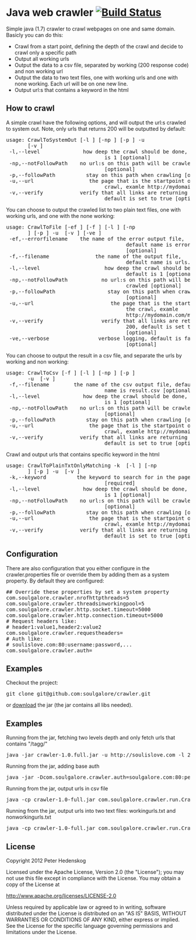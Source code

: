 # Java web crawler [![Build Status](https://secure.travis-ci.org/soulgalore/crawler.png?branch=master)](http://travis-ci.org/soulgalore/crawler)

Simple java (1.7) crawler to crawl webpages on one and same domain. Basicly you can do this:
<ul>
<li>Crawl from a start point, defining the depth of the crawl and decide to crawl only a specific path</li>
<li>Output all working urls</li>
<li>Output the data to a csv file, separated by working (200 response code) and non working url</li>
<li>Output the data to two text files, one with working urls and one with none working. Each url will be on one new line.</li>
<li>Output url:s that contains a keyword in the html</li>
</ul>


## How to crawl

A simple crawl have the following options, and will output the url:s crawled to system out. Note, only urls that returns 200 will be outputted by default:
<pre>
usage: CrawlToSystemOut [-l <LEVEL>] [-np <NOPATH>] [-p <PATH>] -u <URL>
       [-v <VERIFY>]
 -l,--level <LEVEL>             how deep the crawl should be done, default
                                is 1 [optional]
 -np,--notFollowPath <NOPATH>   no url:s on this path will be crawled
                                [optional]
 -p,--followPath <PATH>         stay on this path when crawling [optional]
 -u,--url <URL>                 the page that is the startpoint of the
                                crawl, examle http://mydomain.com/mypage
 -v,--verify <VERIFY>           verify that all links are returning 200,
                                default is set to true [optional]                    
</pre>


You can choose to output the crawled list to two plain text files, one with working urls, and one with the none working:
<pre>
usage: CrawlToFile [-ef <ERRORFILENAME>] [-f <FILENAME>] [-l <LEVEL>] [-np
       <NOPATH>] [-p <PATH>] -u <URL> [-v <VERIFY>] [-ve <VERBOSE>]
 -ef,--errorfilename <ERRORFILENAME>   the name of the error output file,
                                       default name is errorurls.txt
                                       [optional]
 -f,--filename <FILENAME>              the name of the output file,
                                       default name is urls.txt [optional]
 -l,--level <LEVEL>                    how deep the crawl should be done,
                                       default is 1 [optional]
 -np,--notFollowPath <NOPATH>          no url:s on this path will be
                                       crawled [optional]
 -p,--followPath <PATH>                stay on this path when crawling
                                       [optional]
 -u,--url <URL>                        the page that is the startpoint of
                                       the crawl, examle
                                       http://mydomain.com/mypage
 -v,--verify <VERIFY>                  verify that all links are returning
                                       200, default is set to true
                                       [optional]
 -ve,--verbose <VERBOSE>               verbose logging, default is false
                                       [optional]
</pre>


You can choose to output the result in a csv file, and separate the urls by working and non working:
<pre>
usage: CrawlToCsv [-f <FILENAME>] [-l <LEVEL>] [-np <NOPATH>] [-p <PATH>]
       -u <URL> [-v <VERIFY>]
 -f,--filename <FILENAME>       the name of the csv output file, default
                                name is result.csv [optional]
 -l,--level <LEVEL>             how deep the crawl should be done, default
                                is 1 [optional]
 -np,--notFollowPath <NOPATH>   no url:s on this path will be crawled
                                [optional]
 -p,--followPath <PATH>         stay on this path when crawling [optional]
 -u,--url <URL>                 the page that is the startpoint of the
                                crawl, examle http://mydomain.com/mypage
 -v,--verify <VERIFY>           verify that all links are returning 200,
                                default is set to true [optional]
</pre>

Crawl and output urls that contains specific keyword in the html
<pre>
usage: CrawlToPlainTxtOnlyMatching -k <KEYWORD> [-l <LEVEL>] [-np
       <NOPATH>] [-p <PATH>] -u <URL> [-v <VERIFY>]
 -k,--keyword <KEYWORD>         the keyword to search for in the page
                                [required]
 -l,--level <LEVEL>             how deep the crawl should be done, default
                                is 1 [optional]
 -np,--notFollowPath <NOPATH>   no url:s on this path will be crawled
                                [optional]
 -p,--followPath <PATH>         stay on this path when crawling [optional]
 -u,--url <URL>                 the page that is the startpoint of the
                                crawl, examle http://mydomain.com/mypage
 -v,--verify <VERIFY>           verify that all links are returning 200,
                                default is set to true [optional]
</pre>


## Configuration
There are also configuration that you either configure in the crawler.properties file or override them by adding them as a system property. By default they are configured:
<pre>
## Override these properties by set a system property
com.soulgalore.crawler.nrofhttpthreads=5
com.soulgalore.crawler.threadsinworkingpool=5
com.soulgalore.crawler.http.socket.timeout=5000
com.soulgalore.crawler.http.connection.timeout=5000
# Request headers like:
# header1:value1,header2:value2
com.soulgalore.crawler.requestheaders=
# Auth like:
# soulislove.com:80:username:password,...
com.soulgalore.crawler.auth=
</pre>

## Examples

Checkout the project:
<pre>git clone git@github.com:soulgalore/crawler.git</pre>

or <a href="http://github.com/downloads/soulgalore/crawler/crawler-1.0-full.jar">download</a> the jar (the jar contains all libs needed).


## Examples

Running from the jar, fetching two levels depth and only fetch urls that contains "/tagg/"
<pre>
java -jar crawler-1.0.full.jar -u http://soulislove.com -l 2 -p /tagg/
</pre>

Running from the jar, adding base auth
<pre>
java -jar -Dcom.soulgalore.crawler.auth=soulgalore.com:80:peter:secret crawler-1.0-full.jar -u http://soulislove.com
</pre>

Running from the jar, output urls in csv file
<pre>
java -cp crawler-1.0-full.jar com.soulgalore.crawler.run.CrawlToCsv -u http://soulislove.com
</pre>

Running from the jar, output urls into two text files: workingurls.txt and nonworkingurls.txt
<pre>
java -cp crawler-1.0-full.jar com.soulgalore.crawler.run.CrawlToFile -u http://soulislove.com -f workingurls.txt -ef nonworkingurls.txt
</pre>


## License

Copyright 2012 Peter Hedenskog

Licensed under the Apache License, Version 2.0 (the "License");
you may not use this file except in compliance with the License.
You may obtain a copy of the License at

   http://www.apache.org/licenses/LICENSE-2.0

Unless required by applicable law or agreed to in writing, software
distributed under the License is distributed on an "AS IS" BASIS,
WITHOUT WARRANTIES OR CONDITIONS OF ANY KIND, either express or implied.
See the License for the specific language governing permissions and
limitations under the License.
